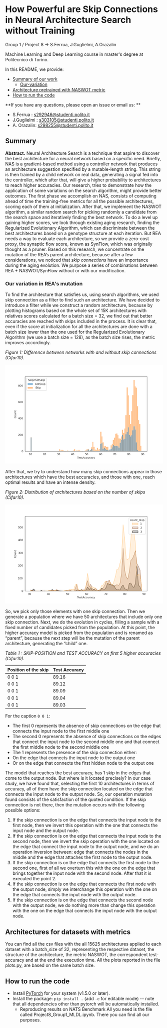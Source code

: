 # How Powerful are Skip Connections in Neural Architecture Search without Training
Group 1 / Project 8 -> S.Ferrua, J.Guglielmi, A.Orazalin

Machine Learning and Deep Learning course in master's degree at Politecnico di Torino.

In this README, we provide:
- [Summary of our work](#Summary)
  - [Our-variation](#Our-variation-in-REA-'-s-mutation)
- [Architecture pretrained with NASWOT metric](#Architectures-for-datasets-with-metrics)
- [How to run the code](#Running-the-Code)


**If you have any questions, please open an issue or email us: **
- S.Ferrua : s292946@studenti.polito.it
- J.Guglielmi : s303105@studenti.polito.it
- A. Orazalin: s298255@studenti.polito.it

## Summary
**Abstract.** Neural Architecture Search is a technique that aspire to discover the best architecture for a neural network based on a specific need. Briefly, NAS is a gradient-based method using a controller network that produces an architecture suggestion specified by a mutable-length string. This string is then trained by a child network on real data, generating a signal fed into the controller, which after that, will give a higher probability to architectures to reach higher accuracies. Our research, tries to demonstrate how the application of some variations on the search algorithm, might provide better outcomes. 
The first phase we accomplish on NAS, consists of computing ahead of time the training-free metrics for all the possible architectures, scoring each of them at initialization. 
After that, we implement the NASWOT algorithm, a similar random search for picking randomly a candidate from the search space and iteratively finding the best network. 
To do a level up gaining higher scores, we look through existing aging research, finding the Regularized Evolutionary Algorithm, which can discriminate between the best architectures based on a genotype structure at each iteration. But REA needs a way to evaluate each architecture, so we provide a zero-cost proxy, the synaptic flow score, known as SynFlow, which was originally thought as a pruner. 
Based on this research, we concentrate on the mutation of the REA’s parent architecture, because after a few considerations, we noticed that *skip connections* have an importance during the aging evolution.
We purpose a series of combinations between REA + NASWOT/SynFlow without or with our modification.

### Our variation in REA's mutation
To find the architecture that satisfies us, using search algorithms, we used skip connection as a filter to find such an architecture. 
We have decided to introduce a filter while we construct a random architecture, because by plotting histograms based on the whole set of 15K architectures with relatives scores calculated for a batch size = 32, we find out that better accuracies are reached with skips included in the process. It is clear that, even if the score at initialization for all the architectures are done with a batch size lower than the one used for the Regularized Evolutionary Algorithm (we use a batch size = 128), as the batch size rises, the metric improves accordingly. 


_Figure 1: Difference between networks with and without skip connections (Cifar10)._


![alt text](https://github.com/jjguglielmi/How-Powerful-are-Skip-Connections-in-Neural-Architecture-Search-without-Training/blob/main/images/cifar10/histSkip_noSkipCifar10.png)


After that, we try to understand how many skip connections appear in those architectures which have the best accuracies, and those with one, reach optimal results and have an intense density.


_Figure 2: Distribution of architectures based on the number of skips (Cifar10)._


![alt text](https://github.com/jjguglielmi/How-Powerful-are-Skip-Connections-in-Neural-Architecture-Search-without-Training/blob/main/images/cifar10/histHighAccCifar10.png)


So, we pick only those elements with one skip connection. 
Then we generate a population where we have 50 architectures that include only one skip connection. Next, we do the evolution in cycles, filling a sample with a fixed number of candidates picked from the population. At this point, the higher accuracy model is picked from the population and is renamed as “parent”, because the next step will be the mutation of the parent architecture, generating the “child” one. 


_Table 1 : SKIP-POSITION and TEST ACCURACY on first 5 higher accuracies (Cifar10)._


| Position of the skip  |     Test Accuracy     |   
| --------------------- | --------------------- |
|         0 0 1         |         89.16         |
|         0 0 1         |         89.12         |
|         0 0 1         |         89.09         |
|         0 0 1         |         89.04         |
|         0 0 1         |         89.03         |


For the caption `0 0 1`:
 -  The first 0 represents the absence of skip connections on the edge that connects the input node to the first middle one
 -  The second 0 represents the absence of skip connections on the edges that connect the input node to the second middle one and that connect the first middle node to the second middle one
 -  The 1 represents the presence of the skip connection either:
  - On the edge that connects the input node to the output one
  - Or on the edge that connects the first hidden node to the output one

The model that reaches the best accuracy, has 1 skip in the edges that come to the output node. But where is it located precisely? In our case study, we have found that, selecting the first 10 architectures in terms of accuracy, all of them have the skip connection located on the edge that connects the input node to the output node. So, our operation mutation found consists of the satisfaction of the quoted condition. If the skip connection is not there, then the mutation occurs with the following possible options: 
1) If the skip connection is on the edge that connects the input node to the first node, then we invert this operation with the one that connects the input node and the output node. 
2) If the skip connection is on the edge that connects the input node to the second node, then we invert the skip operation with the one located on the edge that connect the input node to the output node, and we do an operation inversion between: edge that connects the nodes in the middle and the edge that attaches the first node to the output node. 
3) If the skip connection is on the edge that connects the first node to the second one, first of all we overturn this with the one on the edge that brings together the input node with the second node. After that it is executed the point 2. 
4) If the skip connection is on the edge that connects the first node with the output node, simply we interchange this operation with the one on the edge that connects the input node with the output node. 
5) If the skip connection is on the edge that connects the second node with the output node, we do nothing more than change this operation with the one on the edge that connects the input node with the output node.


## Architectures for datasets with metrics
You can find all the csv files with the all 15625 architectures applied to each dataset with a batch_size of 32, representing the respective dataset, the structure of the architecture, the metric NASWOT, the correspondent test-accuracy and at the end the execution time. All the plots reported in the file plots.py, are based on the same batch size.
## How to run the code
- Install [PyTorch](https://pytorch.org/) for your system (v1.5.0 or later).
- Install the package: `pip install .` (add `-e` for editable mode) -- note that all dependencies other than pytorch will be automatically installed.
  - Reproducing results on NATS Benchmark
  All you need is the file called Project8_Group1_MLDL.ipynb. There you can find all our purposes.
  
  
